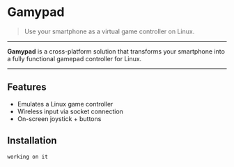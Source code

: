 # Gamypad
> Use your smartphone as a virtual game controller on Linux.

---

**Gamypad** is a cross-platform solution that transforms your smartphone into a fully functional gamepad controller for Linux. 

---
## Features

- Emulates a Linux game controller
- Wireless input via socket connection
- On-screen joystick + buttons

## Installation
`working on it`